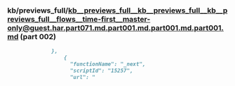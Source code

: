 ### kb/previews_full/kb__previews_full__kb__previews_full__kb__previews_full__flows__time-first__master-only@guest.har.part071.md.part001.md.part001.md.part001.md (part 002)

```md
              },
                  {
                    "functionName": "_next",
                    "scriptId": "15257",
                    "url": "
```

```
